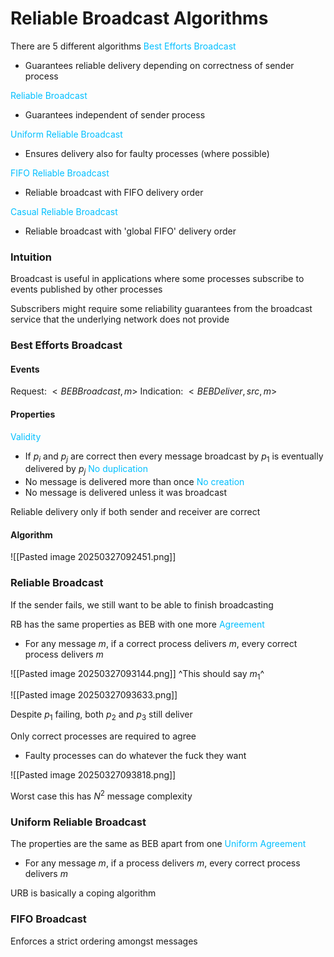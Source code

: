 # Reliable Broadcast Algorithms

There are 5 different algorithms
<span style="color:#00bfff">Best Efforts Broadcast</span>
- Guarantees reliable delivery depending on correctness of sender process

<span style="color:#00bfff">Reliable Broadcast</span>
- Guarantees independent of sender process

<span style="color:#00bfff">Uniform Reliable Broadcast</span>
- Ensures delivery also for faulty processes (where possible)

<span style="color:#00bfff">FIFO Reliable Broadcast</span>
- Reliable broadcast with FIFO delivery order

<span style="color:#00bfff">Casual Reliable Broadcast</span>
- Reliable broadcast with 'global FIFO' delivery order

### Intuition
Broadcast is useful in applications where some processes subscribe to events published by other processes

Subscribers might require some reliability guarantees from the broadcast service that the underlying network does not provide

### Best Efforts Broadcast
#### Events
Request: $<BEBBroadcast, m>$
Indication: $< BEBDeliver, src, m>$
#### Properties
<span style="color:#00bfff">Validity</span>
- If $p_i$ and $p_j$ are correct then every message broadcast by $p_1$ is eventually delivered by $p_j$
<span style="color:#00bfff">No duplication</span>
- No message is delivered more than once
<span style="color:#00bfff">No creation</span>
- No message is delivered unless it was broadcast


Reliable delivery only if both sender and receiver are correct

#### Algorithm
![[Pasted image 20250327092451.png]]

### Reliable Broadcast
If the sender fails, we still want to be able to finish broadcasting

RB has the same properties as BEB with one more
<span style="color:#00bfff">Agreement</span>
- For any message $m$, if a correct process delivers $m$, every correct process delivers $m$


![[Pasted image 20250327093144.png]]
^This should say $m_1$^

![[Pasted image 20250327093633.png]]

Despite $p_1$ failing, both $p_2$ and $p_3$ still deliver

Only correct processes are required to agree
- Faulty processes can do whatever the fuck they want

![[Pasted image 20250327093818.png]]

Worst case this has $N^2$ message complexity

### Uniform Reliable Broadcast
The properties are the same as BEB apart from one
<span style="color:#00bfff">Uniform Agreement</span>
- For any message $m$, if a process delivers $m$, every correct process delivers $m$

URB is basically a coping algorithm

### FIFO Broadcast
Enforces a strict ordering amongst messages